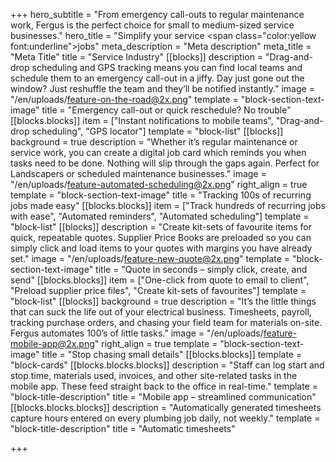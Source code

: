 +++
hero_subtitle = "From emergency call-outs to regular maintenance work, Fergus is the perfect choice for small to medium-sized service businesses."
hero_title = "Simplify your service <span class=\"color:yellow font:underline\">jobs</span>"
meta_description = "Meta description"
meta_title = "Meta Title"
title = "Service Industry"
[[blocks]]
description = "Drag-and-drop scheduling and GPS tracking means you can find local teams and schedule them to an emergency call-out in a jiffy. Day just gone out the window? Just reshuffle the team and they’ll be notified instantly."
image = "/en/uploads/feature-on-the-road@2x.png"
template = "block-section-text-image"
title = "Emergency call-out or quick reschedule? No trouble"
[[blocks.blocks]]
item = ["Instant notifications to mobile teams", "Drag-and-drop scheduling", "GPS locator"]
template = "block-list"
[[blocks]]
background = true
description = "Whether it’s regular maintenance or service work, you can create a digital job card which reminds you when tasks need to be done. Nothing will slip through the gaps again. Perfect for Landscapers or scheduled maintenance businesses."
image = "/en/uploads/feature-automated-scheduling@2x.png"
right_align = true
template = "block-section-text-image"
title = "Tracking 100s of recurring jobs made easy"
[[blocks.blocks]]
item = ["Track hundreds of recurring jobs with ease", "Automated reminders", "Automated scheduling"]
template = "block-list"
[[blocks]]
description = "Create kit-sets of favourite items for quick, repeatable quotes. Supplier Price Books are preloaded so you can simply click and load items to your quotes with margins you have already set."
image = "/en/uploads/feature-new-quote@2x.png"
template = "block-section-text-image"
title = "Quote in seconds – simply click, create, and send"
[[blocks.blocks]]
item = ["One-click from quote to email to client", "Preload supplier price files", "Create kit-sets of favourites"]
template = "block-list"
[[blocks]]
background = true
description = "It’s the little things that can suck the life out of your electrical business. Timesheets, payroll, tracking purchase orders, and chasing your field team for materials on-site. Fergus automates 100’s of little tasks."
image = "/en/uploads/feature-mobile-app@2x.png"
right_align = true
template = "block-section-text-image"
title = "Stop chasing small details"
[[blocks.blocks]]
template = "block-cards"
[[blocks.blocks.blocks]]
description = "Staff can log start and stop time, materials used, invoices, and other site-related tasks in the mobile app. These feed straight back to the office in real-time."
template = "block-title-description"
title = "Mobile app – streamlined communication"
[[blocks.blocks.blocks]]
description = "Automatically generated timesheets capture hours entered on every plumbing job daily, not weekly."
template = "block-title-description"
title = "Automatic timesheets"

+++
